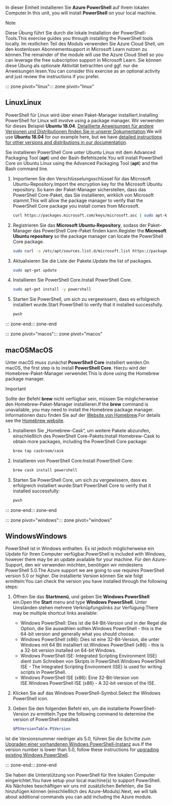 <span data-ttu-id="699b0-101">In dieser Einheit installieren Sie **Azure PowerShell** auf Ihrem lokalen Computer.</span><span class="sxs-lookup"><span data-stu-id="699b0-101">In this unit, you will install **PowerShell** on your local machine.</span></span>

> [!NOTE]
> <span data-ttu-id="699b0-102">Diese Übung führt Sie durch die lokale Installation der PowerShell-Tools.</span><span class="sxs-lookup"><span data-stu-id="699b0-102">This exercise guides you through installing the PowerShell tools locally.</span></span> <span data-ttu-id="699b0-103">Im restlichen Teil des Moduls verwenden Sie Azure Cloud Shell, um den kostenlosen Abonnementsupport in Microsoft Learn nutzen zu können.</span><span class="sxs-lookup"><span data-stu-id="699b0-103">The remainder of the module will use the Azure Cloud Shell so you can leverage the free subscription support in Microsoft Learn.</span></span> <span data-ttu-id="699b0-104">Sie können diese Übung als optionale Aktivität betrachten und ggf. nur die Anweisungen lesen.</span><span class="sxs-lookup"><span data-stu-id="699b0-104">You can consider this exercise as an optional activity and just review the instructions if you prefer.</span></span>

<span data-ttu-id="699b0-105">::: zone pivot="linux"</span><span class="sxs-lookup"><span data-stu-id="699b0-105">::: zone pivot="linux"</span></span>

## <a name="linux"></a><span data-ttu-id="699b0-106">Linux</span><span class="sxs-lookup"><span data-stu-id="699b0-106">Linux</span></span>

<span data-ttu-id="699b0-107">PowerShell für Linux wird über einen Paket-Manager installiert.</span><span class="sxs-lookup"><span data-stu-id="699b0-107">Installing PowerShell for Linux will involve using a package manager.</span></span> <span data-ttu-id="699b0-108">Wir verwenden für dieses Beispiel **Ubuntu 18.04**. [Detaillierte Anweisungen für andere Versionen und Distributionen finden Sie in unserer Dokumentation](https://docs.microsoft.com/powershell/scripting/setup/installing-powershell-core-on-linux).</span><span class="sxs-lookup"><span data-stu-id="699b0-108">We will use **Ubuntu 18.04** for our example here, but we have [detailed instructions for other versions and distributions in our documentation](https://docs.microsoft.com/powershell/scripting/setup/installing-powershell-core-on-linux).</span></span>

<span data-ttu-id="699b0-109">Sie installieren PowerShell Core unter Ubuntu Linux mit dem Advanced Packaging Tool (**apt**) und der Bash-Befehlszeile.</span><span class="sxs-lookup"><span data-stu-id="699b0-109">You will install PowerShell Core on Ubuntu Linux using the Advanced Packaging Tool (**apt**) and the Bash command line.</span></span> 

1. <span data-ttu-id="699b0-110">Importieren Sie den Verschlüsselungsschlüssel für das Microsoft Ubuntu-Repository.</span><span class="sxs-lookup"><span data-stu-id="699b0-110">Import the encryption key for the Microsoft Ubuntu repository.</span></span> <span data-ttu-id="699b0-111">So kann der Paket-Manager sicherstellen, dass das PowerShell Core-Paket, das Sie installieren, wirklich von Microsoft stammt.</span><span class="sxs-lookup"><span data-stu-id="699b0-111">This will allow the package manager to verify that the PowerShell Core package you install comes from Microsoft.</span></span>

    ```bash
    curl https://packages.microsoft.com/keys/microsoft.asc | sudo apt-key add -
    ```

1. <span data-ttu-id="699b0-112">Registrieren Sie das **Microsoft Ubuntu-Repository**, sodass der Paket-Manager das PowerShell Core-Paket finden kann.</span><span class="sxs-lookup"><span data-stu-id="699b0-112">Register the **Microsoft Ubuntu repository** so the package manager can locate the PowerShell Core package.</span></span>

    ```bash
    sudo curl -o /etc/apt/sources.list.d/microsoft.list https://packages.microsoft.com/config/ubuntu/18.04/prod.list
    ```

1. <span data-ttu-id="699b0-113">Aktualisieren Sie die Liste der Pakete.</span><span class="sxs-lookup"><span data-stu-id="699b0-113">Update the list of packages.</span></span>

    ```bash
    sudo apt-get update
    ```

1. <span data-ttu-id="699b0-114">Installieren Sie PowerShell Core.</span><span class="sxs-lookup"><span data-stu-id="699b0-114">Install PowerShell Core.</span></span>

    ```bash
    sudo apt-get install -y powershell
    ```

1. <span data-ttu-id="699b0-115">Starten Sie PowerShell, um sich zu vergewissern, dass es erfolgreich installiert wurde.</span><span class="sxs-lookup"><span data-stu-id="699b0-115">Start PowerShell to verify that it installed successfully.</span></span>

    ```bash
    pwsh
    ```
<span data-ttu-id="699b0-116">::: zone-end</span><span class="sxs-lookup"><span data-stu-id="699b0-116">::: zone-end</span></span>

<span data-ttu-id="699b0-117">::: zone pivot="macos"</span><span class="sxs-lookup"><span data-stu-id="699b0-117">::: zone pivot="macos"</span></span>

## <a name="macos"></a><span data-ttu-id="699b0-118">macOS</span><span class="sxs-lookup"><span data-stu-id="699b0-118">MacOS</span></span>

<span data-ttu-id="699b0-119">Unter macOS muss zunächst **PowerShell Core** installiert werden.</span><span class="sxs-lookup"><span data-stu-id="699b0-119">On macOS, the first step is to install **PowerShell Core**.</span></span> <span data-ttu-id="699b0-120">Hierzu wird der Homebrew-Paket-Manager verwendet.</span><span class="sxs-lookup"><span data-stu-id="699b0-120">This is done using the Homebrew package manager.</span></span>

> [!IMPORTANT]
> <span data-ttu-id="699b0-121">Sollte der Befehl **brew** nicht verfügbar sein, müssen Sie möglicherweise den Homebrew-Paket-Manager installieren.</span><span class="sxs-lookup"><span data-stu-id="699b0-121">If the **brew** command is unavailable, you may need to install the Homebrew package manager.</span></span> <span data-ttu-id="699b0-122">Informationen dazu finden Sie auf der [Website von Homebrew](https://brew.sh/).</span><span class="sxs-lookup"><span data-stu-id="699b0-122">For details see the [Homebrew website](https://brew.sh/).</span></span>

1. <span data-ttu-id="699b0-123">Installieren Sie „Homebrew-Cask“, um weitere Pakete abzurufen, einschließlich des PowerShell Core-Pakets:</span><span class="sxs-lookup"><span data-stu-id="699b0-123">Install Homebrew-Cask to obtain more packages, including the PowerShell Core package:</span></span>

    ```bash
    brew tap caskroom/cask
    ```

1. <span data-ttu-id="699b0-124">Installieren von PowerShell Core:</span><span class="sxs-lookup"><span data-stu-id="699b0-124">Install PowerShell Core:</span></span>

    ```bash
    brew cask install powershell
    ```

1. <span data-ttu-id="699b0-125">Starten Sie PowerShell Core, um sich zu vergewissern, dass es erfolgreich installiert wurde:</span><span class="sxs-lookup"><span data-stu-id="699b0-125">Start PowerShell Core to verify that it installed successfully:</span></span>

    ```bash
    pwsh
    ```

<span data-ttu-id="699b0-126">::: zone-end</span><span class="sxs-lookup"><span data-stu-id="699b0-126">::: zone-end</span></span>

<span data-ttu-id="699b0-127">::: zone pivot="windows"</span><span class="sxs-lookup"><span data-stu-id="699b0-127">::: zone pivot="windows"</span></span>

## <a name="windows"></a><span data-ttu-id="699b0-128">Windows</span><span class="sxs-lookup"><span data-stu-id="699b0-128">Windows</span></span>
<span data-ttu-id="699b0-129">PowerShell ist in Windows enthalten. Es ist jedoch möglicherweise ein Update für Ihren Computer verfügbar.</span><span class="sxs-lookup"><span data-stu-id="699b0-129">PowerShell is included with Windows, however there may be an update available for your machine.</span></span> <span data-ttu-id="699b0-130">Für den Azure-Support, den wir verwenden möchten, benötigen wir mindestens PowerShell 5.0.</span><span class="sxs-lookup"><span data-stu-id="699b0-130">The Azure support we are going to use requires PowerShell version 5.0 or higher.</span></span> <span data-ttu-id="699b0-131">Die installierte Version können Sie wie folgt ermitteln:</span><span class="sxs-lookup"><span data-stu-id="699b0-131">You can check the version you have installed through the following steps:</span></span>

1. <span data-ttu-id="699b0-132">Öffnen Sie das **Startmenü**, und geben Sie **Windows PowerShell** ein.</span><span class="sxs-lookup"><span data-stu-id="699b0-132">Open the **Start** menu and type **Windows PowerShell**.</span></span> <span data-ttu-id="699b0-133">Unter Umständen stehen mehrere Verknüpfungslinks zur Verfügung:</span><span class="sxs-lookup"><span data-stu-id="699b0-133">There may be multiple shortcut links available:</span></span>
    - <span data-ttu-id="699b0-134">Windows PowerShell: Dies ist die 64-Bit-Version und in der Regel die Option, die Sie auswählen sollten.</span><span class="sxs-lookup"><span data-stu-id="699b0-134">Windows PowerShell - this is the 64-bit version and generally what you should choose.</span></span>
    - <span data-ttu-id="699b0-135">Windows PowerShell (x86): Dies ist eine 32-Bit-Version, die unter Windows mit 64 Bit installiert ist.</span><span class="sxs-lookup"><span data-stu-id="699b0-135">Windows PowerShell (x86) - this is a 32-bit version installed on 64-bit Windows.</span></span>
    - <span data-ttu-id="699b0-136">Windows PowerShell ISE: Integrated Scripting Environment (ISE) dient zum Schreiben von Skripts in PowerShell.</span><span class="sxs-lookup"><span data-stu-id="699b0-136">Windows PowerShell ISE - The Integrated Scripting Environment (ISE) is used for writing scripts in PowerShell.</span></span> 
    - <span data-ttu-id="699b0-137">Windows PowerShell ISE (x86): Eine 32-Bit-Version von ISE.</span><span class="sxs-lookup"><span data-stu-id="699b0-137">Windows PowerShell ISE (x86) - A 32-bit version of the ISE.</span></span>

1. <span data-ttu-id="699b0-138">Klicken Sie auf das Windows PowerShell-Symbol.</span><span class="sxs-lookup"><span data-stu-id="699b0-138">Select the Windows PowerShell icon.</span></span>

1. <span data-ttu-id="699b0-139">Geben Sie den folgenden Befehl ein, um die installierte PowerShell-Version zu ermitteln.</span><span class="sxs-lookup"><span data-stu-id="699b0-139">Type the following command to determine the version of PowerShell installed.</span></span>

    ```powershell
    $PSVersionTable.PSVersion
    ```
    
<span data-ttu-id="699b0-140">Ist die Versionsnummer niedriger als 5.0, führen Sie die Schritte zum [Upgraden einer vorhandenen Windows PowerShell-Instanz](https://docs.microsoft.com/powershell/scripting/setup/installing-windows-powershell?view=powershell-6#upgrading-existing-windows-powershell) aus.</span><span class="sxs-lookup"><span data-stu-id="699b0-140">If the version number is lower than 5.0, follow these instructions for [upgrading existing Windows PowerShell](https://docs.microsoft.com/powershell/scripting/setup/installing-windows-powershell?view=powershell-6#upgrading-existing-windows-powershell).</span></span>

<span data-ttu-id="699b0-141">::: zone-end</span><span class="sxs-lookup"><span data-stu-id="699b0-141">::: zone-end</span></span>

<span data-ttu-id="699b0-142">Sie haben die Unterstützung von PowerShell für Ihre lokalen Computer eingerichtet.</span><span class="sxs-lookup"><span data-stu-id="699b0-142">You have setup your local machine(s) to support PowerShell.</span></span> <span data-ttu-id="699b0-143">Als Nächstes beschäftigen wir uns mit zusätzlichen Befehlen, die Sie hinzufügen können (einschließlich des Azure-Moduls).</span><span class="sxs-lookup"><span data-stu-id="699b0-143">Next, we will talk about additional commands you can add including the Azure module.</span></span>